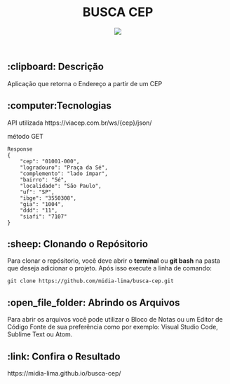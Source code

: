 <h1 align="center">BUSCA CEP</h1>
<p align="center"><img src="https://img.shields.io/badge/Made%20By-Midi%C3%A3%20Lima-blueviolet?link=http://left&link="https://www.linkedin.com/in/midia-lima/right"></p><br>

<h2>:clipboard: Descrição</h2>
<p>Aplicação que retorna o Endereço a partir de um CEP</p>

<h2>:computer:Tecnologias</h2>
<p>API utilizada https://viacep.com.br/ws/{cep}/json/<p>
<p>método GET</p>

```shell
Response
{
    "cep": "01001-000",
    "logradouro": "Praça da Sé",
    "complemento": "lado ímpar",
    "bairro": "Sé",
    "localidade": "São Paulo",
    "uf": "SP",
    "ibge": "3550308",
    "gia": "1004",
    "ddd": "11",
    "siafi": "7107"
}
```

<h2>:sheep: Clonando o Repósitorio</h2>
<p>Para clonar o repósitorio, você deve abrir o <b>terminal</b> ou <b>git bash</b> na pasta que deseja adicionar o projeto. Após isso execute a linha de comando:</p>

```shell
git clone https://github.com/midia-lima/busca-cep.git
```

<h2>:open_file_folder: Abrindo os Arquivos</h2>
<p>Para abrir os arquivos você pode utilizar o Bloco de Notas ou um Editor de Código Fonte de sua preferência como por exemplo: Visual Studio Code, Sublime Text ou Atom.</p>

<h2>:link: Confira o Resultado</h2>  
https://midia-lima.github.io/busca-cep/
